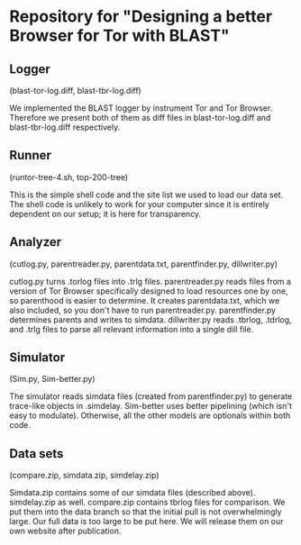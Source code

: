 # Repository for "Designing a better Browser for Tor with BLAST"

Logger 
---
(blast-tor-log.diff, blast-tbr-log.diff)

We implemented the BLAST logger by instrument Tor and Tor Browser.
Therefore we present both of them as diff files
in blast-tor-log.diff and blast-tbr-log.diff respectively. 

Runner
---
(runtor-tree-4.sh, top-200-tree)

This is the simple shell code and the site list we used to load our data set.
The shell code is unlikely to work for your computer since it is entirely
dependent on our setup; it is here for transparency. 

Analyzer
---
(cutlog.py, parentreader.py, parentdata.txt, parentfinder.py, dillwriter.py)

cutlog.py turns .torlog files into .trlg files. 
parentreader.py reads files from a version of Tor Browser specifically designed to
load resources one by one, so parenthood is easier to determine.
It creates parentdata.txt, which we also included, so you don't have to run parentreader.py.
parentfinder.py determines parents and writes to simdata. 
dillwriter.py reads .tbrlog, .tdrlog, and .trlg files to parse all relevant information into a single dill file. 

Simulator
---
(Sim.py, Sim-better.py)

The simulator reads simdata files (created from parentfinder.py) to generate trace-like objects in .simdelay. 
Sim-better uses better pipelining (which isn't easy to modulate). Otherwise, all the other models
are optionals within both code. 

Data sets
---
(compare.zip, simdata.zip, simdelay.zip)

Simdata.zip contains some of our simdata files (described above).
simdelay.zip as well. 
compare.zip contains tbrlog files for comparison. 
We put them into the data branch so that the initial pull is not overwhelmingly large.
Our full data is too large to be put here.
We will release them on our own website after publication. 
